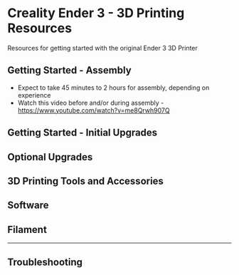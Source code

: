 # Creality Ender 3 - 3D Printing Resources

Resources for getting started with the original Ender 3 3D Printer

## Getting Started - Assembly

- Expect to take 45 minutes to 2 hours for assembly, depending on experience
- Watch this video before and/or during assembly - https://www.youtube.com/watch?v=me8Qrwh907Q

## Getting Started - Initial Upgrades

## Optional Upgrades

## 3D Printing Tools and Accessories

## Software

## Filament

---

## Troubleshooting
